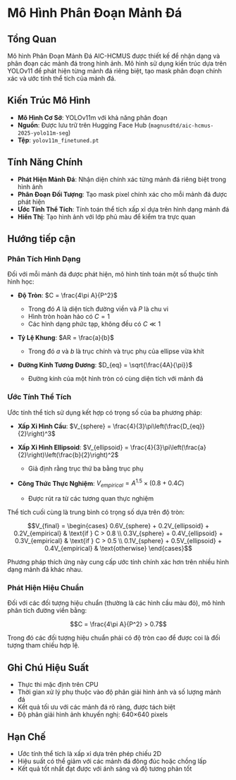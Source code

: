 # Mô Hình Phân Đoạn Mảnh Đá

## Tổng Quan

Mô hình Phân Đoạn Mảnh Đá AIC-HCMUS được thiết kế để nhận dạng và phân đoạn các mảnh đá trong hình ảnh. Mô hình sử dụng kiến trúc dựa trên YOLOv11 để phát hiện từng mảnh đá riêng biệt, tạo mask phân đoạn chính xác và ước tính thể tích của mảnh đá.

## Kiến Trúc Mô Hình

- **Mô Hình Cơ Sở**: YOLOv11m với khả năng phân đoạn
- **Nguồn**: Được lưu trữ trên Hugging Face Hub (`magnusdtd/aic-hcmus-2025-yolo11m-seg`)
- **Tệp**: `yolov11m_finetuned.pt`

## Tính Năng Chính

- **Phát Hiện Mảnh Đá**: Nhận diện chính xác từng mảnh đá riêng biệt trong hình ảnh
- **Phân Đoạn Đối Tượng**: Tạo mask pixel chính xác cho mỗi mảnh đá được phát hiện
- **Ước Tính Thể Tích**: Tính toán thể tích xấp xỉ dựa trên hình dạng mảnh đá
- **Hiển Thị**: Tạo hình ảnh với lớp phủ màu để kiểm tra trực quan

## Hướng tiếp cận

### Phân Tích Hình Dạng
Đối với mỗi mảnh đá được phát hiện, mô hình tính toán một số thuộc tính hình học:

- **Độ Tròn**: $C = \frac{4\pi A}{P^2}$
    - Trong đó $A$ là diện tích đường viền và $P$ là chu vi
    - Hình tròn hoàn hảo có $C = 1$
    - Các hình dạng phức tạp, không đều có $C \ll 1$

- **Tỷ Lệ Khung**: $AR = \frac{a}{b}$
    - Trong đó $a$ và $b$ là trục chính và trục phụ của ellipse vừa khít

- **Đường Kính Tương Đương**: $D_{eq} = \sqrt{\frac{4A}{\pi}}$
    - Đường kính của một hình tròn có cùng diện tích với mảnh đá

### Ước Tính Thể Tích
Ước tính thể tích sử dụng kết hợp có trọng số của ba phương pháp:

- **Xấp Xỉ Hình Cầu**: $V_{sphere} = \frac{4}{3}\pi\left(\frac{D_{eq}}{2}\right)^3$

- **Xấp Xỉ Hình Ellipsoid**: $V_{ellipsoid} = \frac{4}{3}\pi\left(\frac{a}{2}\right)\left(\frac{b}{2}\right)^2$
    - Giả định rằng trục thứ ba bằng trục phụ

- **Công Thức Thực Nghiệm**: $V_{empirical} = A^{1.5} \times (0.8 + 0.4C)$
    - Được rút ra từ các tương quan thực nghiệm

Thể tích cuối cùng là trung bình có trọng số dựa trên độ tròn:

$$V_{final} = \begin{cases}
0.6V_{sphere} + 0.2V_{ellipsoid} + 0.2V_{empirical} & \text{if } C > 0.8 \\
0.3V_{sphere} + 0.4V_{ellipsoid} + 0.3V_{empirical} & \text{if } C > 0.5 \\
0.1V_{sphere} + 0.5V_{ellipsoid} + 0.4V_{empirical} & \text{otherwise}
\end{cases}$$

Phương pháp thích ứng này cung cấp ước tính chính xác hơn trên nhiều hình dạng mảnh đá khác nhau.

### Phát Hiện Hiệu Chuẩn
Đối với các đối tượng hiệu chuẩn (thường là các hình cầu màu đỏ), mô hình phân tích đường viền bằng:

$$C = \frac{4\pi A}{P^2} > 0.7$$

Trong đó các đối tượng hiệu chuẩn phải có độ tròn cao để được coi là đối tượng tham chiếu hợp lệ.

## Ghi Chú Hiệu Suất
- Thực thi mặc định trên CPU
- Thời gian xử lý phụ thuộc vào độ phân giải hình ảnh và số lượng mảnh đá
- Kết quả tối ưu với các mảnh đá rõ ràng, được tách biệt
- Độ phân giải hình ảnh khuyến nghị: 640×640 pixels

## Hạn Chế
- Ước tính thể tích là xấp xỉ dựa trên phép chiếu 2D
- Hiệu suất có thể giảm với các mảnh đá đông đúc hoặc chồng lấp
- Kết quả tốt nhất đạt được với ánh sáng và độ tương phản tốt